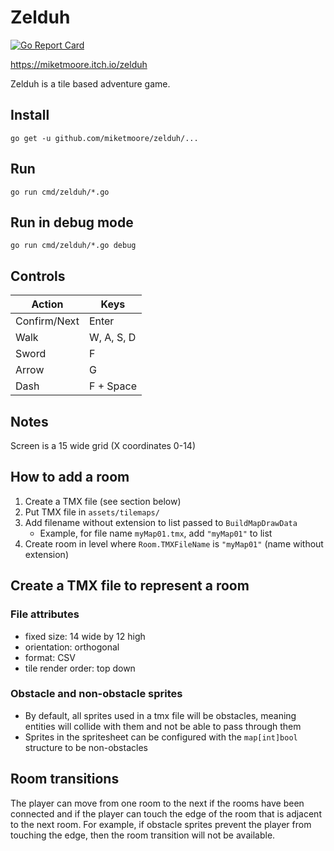 # Zelduh

[![Go Report Card](https://goreportcard.com/badge/github.com/miketmoore/zelduh)](https://goreportcard.com/report/github.com/miketmoore/zelduh)

https://miketmoore.itch.io/zelduh

Zelduh is a tile based adventure game. 

## Install

```
go get -u github.com/miketmoore/zelduh/...
```

## Run

```
go run cmd/zelduh/*.go
```

## Run in debug mode

```
go run cmd/zelduh/*.go debug
```

## Controls

| Action | Keys |
| ---- | ---- |
| Confirm/Next | Enter |
| Walk | W, A, S, D |
| Sword | F | 
| Arrow | G |
| Dash | F + Space | 


## Notes

Screen is a 15 wide grid (X coordinates 0-14)

## How to add a room

1. Create a TMX file (see section below)
2. Put TMX file in `assets/tilemaps/`
3. Add filename without extension to list passed to `BuildMapDrawData`
    - Example, for file name `myMap01.tmx`, add `"myMap01"` to list
4. Create room in level where `Room.TMXFileName` is `"myMap01"` (name without extension)

## Create a TMX file to represent a room 

### File attributes

- fixed size: 14 wide by 12 high
- orientation: orthogonal
- format: CSV
- tile render order: top down

### Obstacle and non-obstacle sprites

- By default, all sprites used in a tmx file will be obstacles, meaning entities will collide with them and 
    not be able to pass through them
- Sprites in the spritesheet can be configured with the `map[int]bool` structure to be non-obstacles

## Room transitions

The player can move from one room to the next if the rooms have been connected and if the player
can touch the edge of the room that is adjacent to the next room. For example, if obstacle sprites
prevent the player from touching the edge, then the room transition will not be available.
